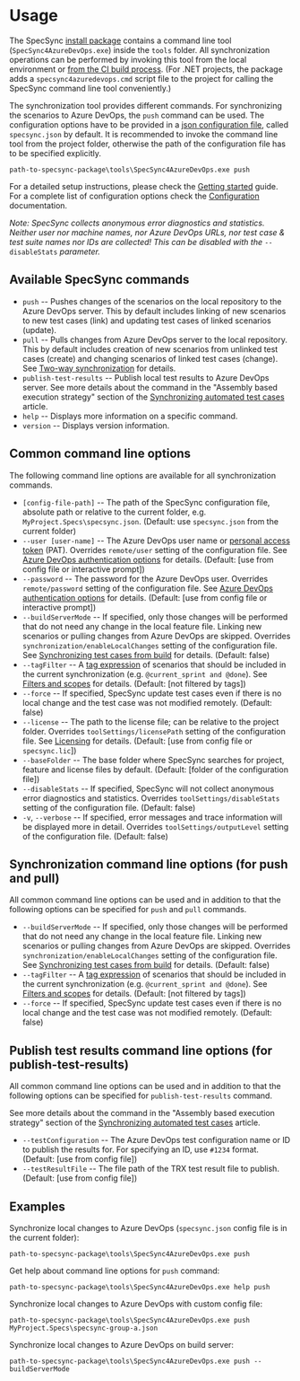 # Usage

The SpecSync [install package](installation.md) contains a command line tool \(`SpecSync4AzureDevOps.exe`\) inside the `tools` folder. All synchronization operations can be performed by invoking this tool from the local environment or [from the CI build process](important-concepts/synchronizing-test-cases-from-build.md). \(For .NET projects, the package adds a `specsync4azuredevops.cmd` script file to the project for calling the SpecSync command line tool conveniently.\)

The synchronization tool provides different commands. For synchronizing the scenarios to Azure DevOps, the `push` command can be used. The configuration options have to be provided in a [json configuration file](configuration/), called `specsync.json` by default. It is recommended to invoke the command line tool from the project folder, otherwise the path of the configuration file has to be specified explicitly.

```text
path-to-specsync-package\tools\SpecSync4AzureDevOps.exe push
```

For a detailed setup instructions, please check the [Getting started](getting-started/) guide. For a complete list of configuration options check the [Configuration](configuration/) documentation.

_Note: SpecSync collects anonymous error diagnostics and statistics. Neither user nor machine names, nor Azure DevOps URLs, nor test case & test suite names nor IDs are collected! This can be disabled with the_ `--disableStats` _parameter._

## Available SpecSync commands

* `push` -- Pushes changes of the scenarios on the local repository to the Azure DevOps server. This by default includes linking of new scenarios to new test cases \(link\) and updating test cases of linked scenarios \(update\).
* `pull` -- Pulls changes from Azure DevOps server to the local repository. This by default includes creation of new scenarios from unlinked test cases \(create\) and changing scenarios of linked test cases \(change\). See [Two-way synchronization](important-concepts/two-way-synchronization.md) for details.
* `publish-test-results` -- Publish local test results to Azure DevOps server. See more details about the command in the "Assembly based execution strategy" section of the  [Synchronizing automated test cases](important-concepts/synchronizing-automated-test-cases.md) article.
* `help` -- Displays more information on a specific command.
* `version` -- Displays version information.

## Common command line options

The following command line options are available for all synchronization commands.

* `[config-file-path]` -- The path of the SpecSync configuration file, absolute path or relative to the current folder, e.g. `MyProject.Specs\specsync.json`. \(Default: use `specsync.json` from the current folder\) 
* `--user [user-name]` -- The Azure DevOps user name or [personal access token](https://docs.microsoft.com/en-us/azure/devops/organizations/accounts/use-personal-access-tokens-to-authenticate?view=vsts) \(PAT\). Overrides `remote/user` setting of the configuration file. See [Azure DevOps authentication options](important-concepts/tfs-authentication-options.md) for details. \(Default: \[use from config file or interactive prompt\]\)
* `--password` -- The password for the Azure DevOps user. Overrides `remote/password` setting of the configuration file. See [Azure DevOps authentication options](important-concepts/tfs-authentication-options.md) for details. \(Default: \[use from config file or interactive prompt\]\)
* `--buildServerMode` -- If specified, only those changes will be performed that do not need any change in the local feature file. Linking new scenarios or pulling changes from Azure DevOps are skipped. Overrides `synchronization/enableLocalChanges` setting of the configuration file. See [Synchronizing test cases from build](important-concepts/synchronizing-test-cases-from-build.md) for details. \(Default: false\) 
* `--tagFilter` -- A [tag expression](http://speclink.me/tagexpressions) of scenarios that should be included in the current synchronization \(e.g. `@current_sprint and @done`\). See [Filters and scopes](important-concepts/filters-and-scopes.md) for details. \(Default: \[not filtered by tags\]\) 
* `--force` -- If specified, SpecSync update test cases even if there is no local change and the test case was not modified remotely. \(Default: false\)
* `--license` -- The path to the license file; can be relative to the project folder. Overrides `toolSettings/licensePath` setting of the configuration file. See [Licensing](licensing.md) for details. \(Default: \[use from config file or `specsync.lic`\]\)
* `--baseFolder` -- The base folder where SpecSync searches for project, feature and license files by default. \(Default: \[folder of the configuration file\]\)
* `--disableStats` -- If specified, SpecSync will not collect anonymous error diagnostics and statistics. Overrides `toolSettings/disableStats` setting of the configuration file. \(Default: false\)
* `-v`, `--verbose` -- If specified, error messages and trace information will be displayed more in detail. Overrides `toolSettings/outputLevel` setting of the configuration file. \(Default: false\)

## Synchronization command line options \(for push and pull\)

All common command line options can be used and in addition to that the following options can be specified for `push` and `pull` commands.

* `--buildServerMode` -- If specified, only those changes will be performed that do not need any change in the local feature file. Linking new scenarios or pulling changes from Azure DevOps are skipped. Overrides `synchronization/enableLocalChanges` setting of the configuration file. See [Synchronizing test cases from build](important-concepts/synchronizing-test-cases-from-build.md) for details. \(Default: false\) 
* `--tagFilter` -- A [tag expression](http://speclink.me/tagexpressions) of scenarios that should be included in the current synchronization \(e.g. `@current_sprint and @done`\). See [Filters and scopes](important-concepts/filters-and-scopes.md) for details. \(Default: \[not filtered by tags\]\) 
* `--force` -- If specified, SpecSync update test cases even if there is no local change and the test case was not modified remotely. \(Default: false\)

## Publish test results command line options \(for publish-test-results\)

All common command line options can be used and in addition to that the following options can be specified for `publish-test-results` command.

See more details about the command in the "Assembly based execution strategy" section of the [Synchronizing automated test cases](important-concepts/synchronizing-automated-test-cases.md) article.

* `--testConfiguration` -- The Azure DevOps test configuration name or ID to publish the results for. For specifying an ID, use `#1234` format. \(Default: \[use from config file\]\)
* `--testResultFile` -- The file path of the TRX test result file to publish. \(Default: \[use from config file\]\)

## Examples

Synchronize local changes to Azure DevOps \(`specsync.json` config file is in the current folder\):

```text
path-to-specsync-package\tools\SpecSync4AzureDevOps.exe push
```

Get help about command line options for `push` command:

```text
path-to-specsync-package\tools\SpecSync4AzureDevOps.exe help push
```

Synchronize local changes to Azure DevOps with custom config file:

```text
path-to-specsync-package\tools\SpecSync4AzureDevOps.exe push MyProject.Specs\specsync-group-a.json
```

Synchronize local changes to Azure DevOps on build server:

```text
path-to-specsync-package\tools\SpecSync4AzureDevOps.exe push --buildServerMode
```

